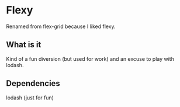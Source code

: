 # Flexy

Renamed from flex-grid because I liked flexy.

## What is it

Kind of a fun diversion (but used for work) and an excuse to play with lodash.

## Dependencies

lodash (just for fun)